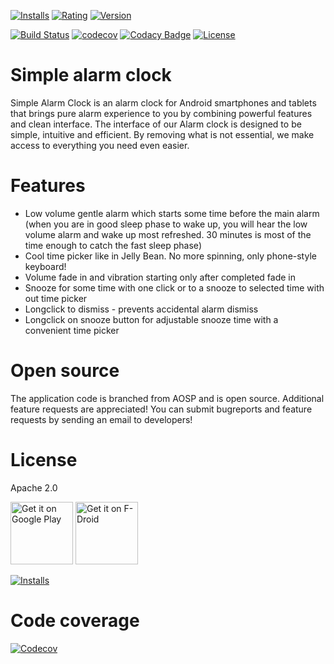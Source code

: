 [![Installs](https://img.shields.io/endpoint?color=green&logo=google-play&logoColor=green&url=https%3A%2F%2Fplayshields.herokuapp.com%2Fplay%3Fi%3Dcom.better.alarm%26l%3DPlay%2520Store%2520Installs%26m%3D%24installs)](https://play.google.com/store/apps/details?id=com.better.alarm)
[![Rating](https://img.shields.io/endpoint?color=green&logo=google-play&logoColor=green&url=https%3A%2F%2Fplayshields.herokuapp.com%2Fplay%3Fi%3Dcom.better.alarm%26l%3DPlay%2520Store%2520Rating%26m%3D%24rating)](https://play.google.com/store/apps/details?id=com.better.alarm)
[![Version](https://img.shields.io/endpoint?color=green&logo=google-play&logoColor=green&url=https%3A%2F%2Fplayshields.herokuapp.com%2Fplay%3Fi%3Dcom.better.alarm%26l%3DPlay%2520Store%2520Version%26m%3D%24version)](https://play.google.com/store/apps/details?id=com.better.alarm)

[![Build Status](https://github.com/yuriykulikov/AlarmClock/actions/workflows/gradle.yml/badge.svg?branch=develop)](https://github.com/yuriykulikov/AlarmClock/actions)
[![codecov](https://codecov.io/gh/yuriykulikov/AlarmClock/branch/develop/graph/badge.svg)](https://codecov.io/gh/yuriykulikov/AlarmClock)
[![Codacy Badge](https://api.codacy.com/project/badge/Grade/f5af63df137746bcb45e43b4f2a78217)](https://app.codacy.com/gh/yuriykulikov/AlarmClock)
[![License](https://img.shields.io/badge/License-Apache%202.0-blue.svg)](https://opensource.org/licenses/Apache-2.0)

# Simple alarm clock
Simple Alarm Clock is an alarm clock for Android smartphones and tablets that brings pure alarm experience to you by combining powerful features and clean interface.
The interface of our Alarm clock is designed to be simple, intuitive and efficient. By removing what is not essential, we make access to everything you need even easier.

# Features
* Low volume gentle alarm which starts some time before the main alarm (when you are in good sleep phase to wake up, you will hear the low volume alarm and wake up most refreshed. 30 minutes is most of the time enough to catch the fast sleep phase)
* Cool time picker like in Jelly Bean. No more spinning, only phone-style keyboard!
* Volume fade in and vibration starting only after completed fade in
* Snooze for some time with one click or to a snooze to selected time with out time picker
* Longclick to dismiss - prevents accidental alarm dismiss
* Longclick on snooze button for adjustable snooze time with a convenient time picker

# Open source
The application code is branched from AOSP and is open source. Additional feature requests are appreciated! You can submit bugreports and feature requests by sending an email to developers!

# License
Apache 2.0

[<img src="https://play.google.com/intl/en_us/badges/images/generic/en-play-badge.png"
     alt="Get it on Google Play"
     height="100">](https://play.google.com/store/apps/details?id=com.better.alarm)
[<img src="https://fdroid.gitlab.io/artwork/badge/get-it-on.png"
     alt="Get it on F-Droid"
     height="100">](https://f-droid.org/packages/com.better.alarm/)

[![Installs](https://img.shields.io/endpoint?color=green&logo=google-play&logoColor=green&url=https%3A%2F%2Fplayshields.herokuapp.com%2Fplay%3Fi%3Dcom.better.alarm%26l%3DPlay%2520Store%2520Installs%26m%3D%24installs)](https://play.google.com/store/apps/details?id=com.better.alarm&pcampaignid=MKT-Other-global-all-co-prtnr-py-PartBadge-Mar2515-1)

# Code coverage
[![Codecov](https://codecov.io/gh/yuriykulikov/AlarmClock/branch/develop/graphs/tree.svg)](https://codecov.io/github/yuriykulikov/AlarmClock?branch=develop)
